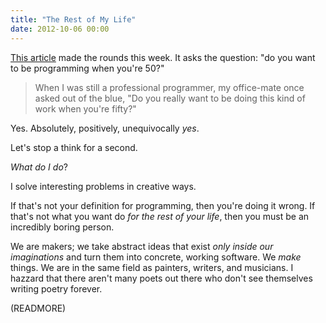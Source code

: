 ```yaml
---
title: "The Rest of My Life"
date: 2012-10-06 00:00
---
```


[This article](http://prog21.dadgum.com/154.html) made the rounds this week. It asks the question: "do you want to be programming when you're 50?"

> When I was still a professional programmer, my office-mate once asked out of the blue, "Do you really want to be doing this kind of work when you're fifty?"

Yes. Absolutely, positively, unequivocally _yes_.

Let's stop a think for a second.

_What do I do_?

I solve interesting problems in creative ways.

If that's not your definition for programming, then you're doing it wrong. If that's not what you want do _for the rest of your life_, then you must be an incredibly boring person.

We are makers; we take abstract ideas that exist _only inside our imaginations_ and turn them into concrete, working software. We _make_ things. We are in the same field as painters, writers, and musicians. I hazzard that there aren't many poets out there who don't see themselves writing poetry forever.

(READMORE)
